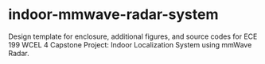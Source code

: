 # indoor-mmwave-radar-system
Design template for enclosure, additional figures, and source codes for ECE 199 WCEL 4 Capstone Project: Indoor Localization System using mmWave Radar.
